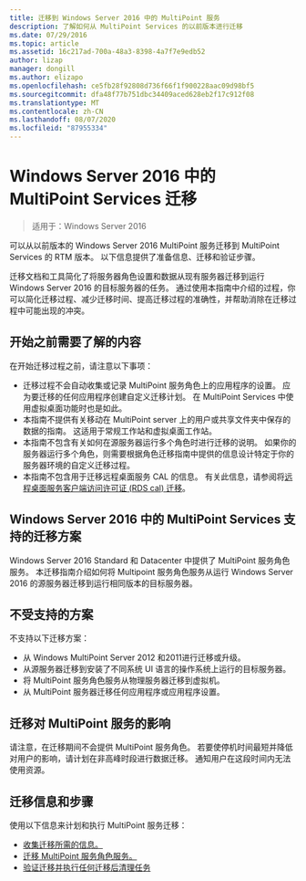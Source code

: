 ```yaml
---
title: 迁移到 Windows Server 2016 中的 MultiPoint 服务
description: 了解如何从 MultiPoint Services 的以前版本进行迁移
ms.date: 07/29/2016
ms.topic: article
ms.assetid: 16c217ad-700a-48a3-8398-4a7f7e9edb52
author: lizap
manager: dongill
ms.author: elizapo
ms.openlocfilehash: ce5fb28f92808d736f66f1f900228aac09d98bf5
ms.sourcegitcommit: dfa48f77b751dbc34409aced628eb2f17c912f08
ms.translationtype: MT
ms.contentlocale: zh-CN
ms.lasthandoff: 08/07/2020
ms.locfileid: "87955334"
---
```

# <a name="multipoint-services-migration-in-windows-server-2016"></a>Windows Server 2016 中的 MultiPoint Services 迁移
>适用于：Windows Server 2016

可以从以前版本的 Windows Server 2016 MultiPoint 服务迁移到 MultiPoint Services 的 RTM 版本。 以下信息提供了准备信息、迁移和验证步骤。

迁移文档和工具简化了将服务器角色设置和数据从现有服务器迁移到运行 Windows Server 2016 的目标服务器的任务。 通过使用本指南中介绍的过程，你可以简化迁移过程、减少迁移时间、提高迁移过程的准确性，并帮助消除在迁移过程中可能出现的冲突。

## <a name="what-to-know-before-you-begin"></a>开始之前需要了解的内容
在开始迁移过程之前，请注意以下事项：

- 迁移过程不会自动收集或记录 MultiPoint 服务角色上的应用程序的设置。 应为要迁移的任何应用程序创建自定义迁移计划。 在 MultiPoint Services 中使用虚拟桌面功能时也是如此。
- 本指南不提供有关移动在 MultiPoint server 上的用户或共享文件夹中保存的数据的指南。 这适用于常规工作站和虚拟桌面工作站。
- 本指南不包含有关如何在源服务器运行多个角色时进行迁移的说明。 如果你的服务器运行多个角色，则需要根据角色迁移指南中提供的信息设计特定于你的服务器环境的自定义迁移过程。
- 本指南不包含用于迁移远程桌面服务 CAL 的信息。 有关此信息，请参阅将[远程桌面服务客户端访问许可证 (RDS cal) 迁移](/previous-versions/windows/it-pro/windows-server-2008-R2-and-2008/dd851844(v=ws.11))。

## <a name="supported-migration-scenarios-for-multipoint-services-in-windows-server-2016"></a>Windows Server 2016 中的 MultiPoint Services 支持的迁移方案
Windows Server 2016 Standard 和 Datacenter 中提供了 MultiPoint 服务角色服务。 本迁移指南介绍如何将 Multipoint 服务角色服务从运行 Windows Server 2016 的源服务器迁移到运行相同版本的目标服务器。

## <a name="scenarios-that-are-not-supported"></a>不受支持的方案

不支持以下迁移方案：

- 从 Windows MultiPoint Server 2012 和2011进行迁移或升级。
- 从源服务器迁移到安装了不同系统 UI 语言的操作系统上运行的目标服务器。
- 将 MultiPoint 服务角色服务从物理服务器迁移到虚拟机。
- 从 MultiPoint 服务器迁移任何应用程序或应用程序设置。

## <a name="the-impact-of-migration-on-multipoint-services"></a>迁移对 MultiPoint 服务的影响
请注意，在迁移期间不会提供 MultiPoint 服务角色。 若要使停机时间最短并降低对用户的影响，请计划在非高峰时段进行数据迁移。 通知用户在这段时间内无法使用资源。

## <a name="migration-information-and-steps"></a>迁移信息和步骤
使用以下信息来计划和执行 MultiPoint 服务迁移：

- [收集迁移所需的信息。](multipoint-services-migration-preparation.md)
- [迁移 MultiPoint 服务角色服务。](multipoint-services-migration-steps.md)
- [验证迁移并执行任何迁移后清理任务](multipoint-services-post-migration-steps.md)
